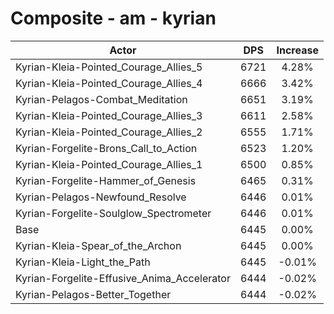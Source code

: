 # Composite - am - kyrian
| Actor | DPS | Increase |
|---|:---:|:---:|
|Kyrian-Kleia-Pointed_Courage_Allies_5|6721|4.28%|
|Kyrian-Kleia-Pointed_Courage_Allies_4|6666|3.42%|
|Kyrian-Pelagos-Combat_Meditation|6651|3.19%|
|Kyrian-Kleia-Pointed_Courage_Allies_3|6611|2.58%|
|Kyrian-Kleia-Pointed_Courage_Allies_2|6555|1.71%|
|Kyrian-Forgelite-Brons_Call_to_Action|6523|1.20%|
|Kyrian-Kleia-Pointed_Courage_Allies_1|6500|0.85%|
|Kyrian-Forgelite-Hammer_of_Genesis|6465|0.31%|
|Kyrian-Pelagos-Newfound_Resolve|6446|0.01%|
|Kyrian-Forgelite-Soulglow_Spectrometer|6446|0.01%|
|Base|6445|0.00%|
|Kyrian-Kleia-Spear_of_the_Archon|6445|0.00%|
|Kyrian-Kleia-Light_the_Path|6445|-0.01%|
|Kyrian-Forgelite-Effusive_Anima_Accelerator|6444|-0.02%|
|Kyrian-Pelagos-Better_Together|6444|-0.02%|
